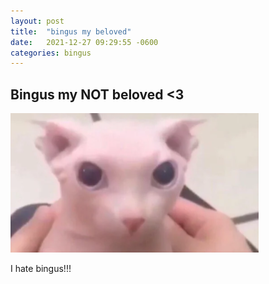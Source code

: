 ```yaml
---
layout: post
title:  "bingus my beloved"
date:   2021-12-27 09:29:55 -0600
categories: bingus
---
```


## Bingus my NOT beloved <3
![bingus](/assets/images/bingus.png)


I hate bingus!!!
